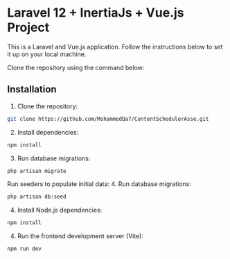 # Laravel 12 + InertiaJs + Vue.js  Project

This is a Laravel and Vue.js application. Follow the instructions below to set it up on your local machine.

Clone the repository using the command below:

## Installation
1. Clone the repository:
```bash
git clone https://github.com/MohammedQa7/ContentSchedulerAsse.git
```

2. Install dependencies:
```bash
npm install
 ```

3. Run database migrations:
```bash
php artisan migrate
 ```

Run seeders to populate initial data:
4. Run database migrations:
```bash
php artisan db:seed
 ```

4. Install Node.js dependencies:
```bash
npm install
 ```

4. Run the frontend development server (Vite):
```bash
npm run dev
 ```
